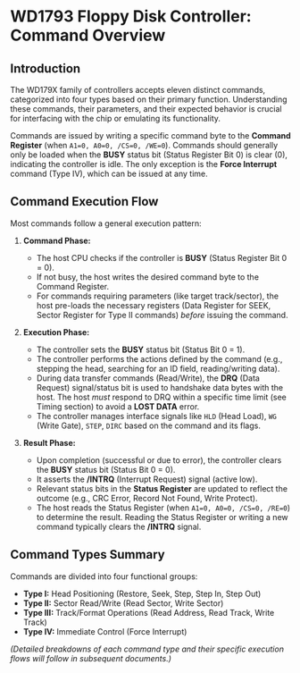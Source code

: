 # WD1793 Floppy Disk Controller: Command Overview

## Introduction

The WD179X family of controllers accepts eleven distinct commands, categorized into four types based on their primary function. Understanding these commands, their parameters, and their expected behavior is crucial for interfacing with the chip or emulating its functionality.

Commands are issued by writing a specific command byte to the **Command Register** (when `A1=0, A0=0, /CS=0, /WE=0`). Commands should generally only be loaded when the **BUSY** status bit (Status Register Bit 0) is clear (0), indicating the controller is idle. The only exception is the **Force Interrupt** command (Type IV), which can be issued at any time.

## Command Execution Flow

Most commands follow a general execution pattern:

1.  **Command Phase:**
    *   The host CPU checks if the controller is **BUSY** (Status Register Bit 0 = 0).
    *   If not busy, the host writes the desired command byte to the Command Register.
    *   For commands requiring parameters (like target track/sector), the host pre-loads the necessary registers (Data Register for SEEK, Sector Register for Type II commands) *before* issuing the command.

2.  **Execution Phase:**
    *   The controller sets the **BUSY** status bit (Status Bit 0 = 1).
    *   The controller performs the actions defined by the command (e.g., stepping the head, searching for an ID field, reading/writing data).
    *   During data transfer commands (Read/Write), the **DRQ** (Data Request) signal/status bit is used to handshake data bytes with the host. The host *must* respond to DRQ within a specific time limit (see Timing section) to avoid a **LOST DATA** error.
    *   The controller manages interface signals like `HLD` (Head Load), `WG` (Write Gate), `STEP`, `DIRC` based on the command and its flags.

3.  **Result Phase:**
    *   Upon completion (successful or due to error), the controller clears the **BUSY** status bit (Status Bit 0 = 0).
    *   It asserts the **/INTRQ** (Interrupt Request) signal (active low).
    *   Relevant status bits in the **Status Register** are updated to reflect the outcome (e.g., CRC Error, Record Not Found, Write Protect).
    *   The host reads the Status Register (when `A1=0, A0=0, /CS=0, /RE=0`) to determine the result. Reading the Status Register or writing a new command typically clears the **/INTRQ** signal.

## Command Types Summary

Commands are divided into four functional groups:

*   **Type I:** Head Positioning (Restore, Seek, Step, Step In, Step Out)
*   **Type II:** Sector Read/Write (Read Sector, Write Sector)
*   **Type III:** Track/Format Operations (Read Address, Read Track, Write Track)
*   **Type IV:** Immediate Control (Force Interrupt)

*(Detailed breakdowns of each command type and their specific execution flows will follow in subsequent documents.)*